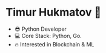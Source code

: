 # Timur Hukmatov 👋
- 😎 Python Developer
- 💻 Core Stack: Python, Go.
- 🔥 Interested in Blockchain & ML

<!---
4FR4KO-POVELECKO/4FR4KO-POVELECKO is a ✨ special ✨ repository because its `README.md` (this file) appears on your GitHub profile.
You can click the Preview link to take a look at your changes.
--->
